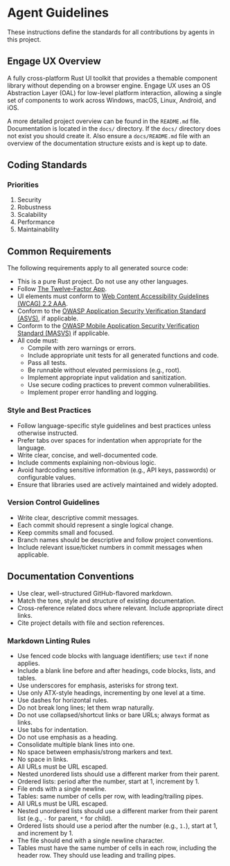 # Agent Guidelines

These instructions define the standards for all contributions by agents in this project.

## Engage UX Overview

A fully cross-platform Rust UI toolkit that provides a themable component library without depending on a browser engine. Engage UX uses an OS Abstraction Layer (OAL) for low-level platform interaction, allowing a single set of components to work across Windows, macOS, Linux, Android, and iOS.

A more detailed project overview can be found in the `README.md` file. Documentation is located in the `docs/` directory. If the `docs/` directory does not exist you should create it. Also ensure a `docs/README.md` file with an overview of the documentation structure exists and is kept up to date.

## Coding Standards

### Priorities

1. Security
2. Robustness
3. Scalability
4. Performance
5. Maintainability

## Common Requirements

The following requirements apply to all generated source code:

- This is a pure Rust project. Do not use any other languages.
- Follow [The Twelve-Factor App](https://12factor.net/).
- UI elements must conform to [Web Content Accessibility Guidelines (WCAG) 2.2 AAA](https://www.w3.org/WAI/standards-guidelines/wcag/docs/).
- Conform to the [OWASP Application Security Verification Standard (ASVS)](https://owasp.org/www-project-application-security-verification-standard/), if applicable.
- Conform to the [OWASP Mobile Application Security Verification Standard (MASVS)](https://mas.owasp.org/MASVS/) if applicable.
- All code must:
    + Compile with zero warnings or errors.
    + Include appropriate unit tests for all generated functions and code.
    + Pass all tests.
    + Be runnable without elevated permissions (e.g., root).
    + Implement appropriate input validation and sanitization.
    + Use secure coding practices to prevent common vulnerabilities.
    + Implement proper error handling and logging.

### Style and Best Practices

- Follow language-specific style guidelines and best practices unless otherwise instructed.
- Prefer tabs over spaces for indentation when appropriate for the language.
- Write clear, concise, and well-documented code.
- Include comments explaining non-obvious logic.
- Avoid hardcoding sensitive information (e.g., API keys, passwords) or configurable values.
- Ensure that libraries used are actively maintained and widely adopted.

### Version Control Guidelines

- Write clear, descriptive commit messages.
- Each commit should represent a single logical change.
- Keep commits small and focused.
- Branch names should be descriptive and follow project conventions.
- Include relevant issue/ticket numbers in commit messages when applicable.

## Documentation Conventions

- Use clear, well-structured GitHub-flavored markdown.
- Match the tone, style and structure of existing documentation.
- Cross-reference related docs where relevant. Include appropriate direct links.
- Cite project details with file and section references.

### Markdown Linting Rules

- Use fenced code blocks with language identifiers; use `text` if none applies.
- Include a blank line before and after headings, code blocks, lists, and tables.
- Use underscores for emphasis, asterisks for strong text.
- Use only ATX-style headings, incrementing by one level at a time.
- Use dashes for horizontal rules.
- Do not break long lines; let them wrap naturally.
- Do not use collapsed/shortcut links or bare URLs; always format as links.
- Use tabs for indentation.
- Do not use emphasis as a heading.
- Consolidate multiple blank lines into one.
- No space between emphasis/strong markers and text.
- No space in links.
- All URLs must be URL escaped.
- Nested unordered lists should use a different marker from their parent.
- Ordered lists: period after the number, start at 1, increment by 1.
- File ends with a single newline.
- Tables: same number of cells per row, with leading/trailing pipes.
- All URLs must be URL escaped.
- Nested unordered lists should use a different marker from their parent list (e.g., `-` for parent, `*` for child).
- Ordered lists should use a period after the number (e.g., `1.`), start at 1, and increment by 1.
- The file should end with a single newline character.
- Tables must have the same number of cells in each row, including the header row. They should use leading and trailing pipes.
